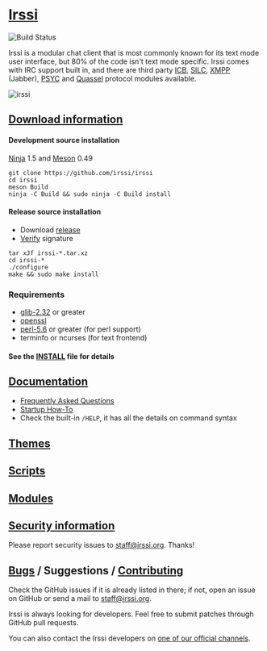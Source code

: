 # [Irssi](https://irssi.org/)

![Build Status](https://github.com/irssi/irssi/workflows/Check%20Irssi/badge.svg?branch=master)

Irssi is a modular chat client that is most commonly known for its
text mode user interface, but 80% of the code isn't text mode
specific. Irssi comes with IRC support built in, and there are
third party [ICB](https://github.com/jperkin/irssi-icb),
[SILC](http://www.silcnet.org/),
[XMPP](http://cybione.org/~irssi-xmpp/) (Jabber),
[PSYC](http://about.psyc.eu/Irssyc) and
[Quassel](https://github.com/phhusson/quassel-irssi) protocol modules
available.

![irssi](https://user-images.githubusercontent.com/5665186/32180643-cf127f60-bd92-11e7-8aa2-882313ce1d8e.png)

## [Download information](https://irssi.org/download/)

#### Development source installation

[Ninja](https://ninja-build.org/) 1.5 and [Meson](https://mesonbuild.com/) 0.49

```
git clone https://github.com/irssi/irssi
cd irssi
meson Build
ninja -C Build && sudo ninja -C Build install
```

#### Release source installation

* Download [release](https://github.com/irssi/irssi/releases)
* [Verify](https://irssi.org/download/#release-sources) signature
```
tar xJf irssi-*.tar.xz
cd irssi-*
./configure
make && sudo make install
```

### Requirements

- [glib-2.32](https://wiki.gnome.org/Projects/GLib) or greater
- [openssl](https://www.openssl.org/)
- [perl-5.6](https://www.perl.org/) or greater (for perl support)
- terminfo or ncurses (for text frontend)

#### See the [INSTALL](INSTALL) file for details

## [Documentation](https://irssi.org/documentation/)

* [Frequently Asked Questions](https://irssi.org/documentation/faq)
* [Startup How-To](https://irssi.org/documentation/startup)
* Check the built-in `/HELP`, it has all the details on command syntax

## [Themes](https://irssi-import.github.io/themes/)

## [Scripts](https://scripts.irssi.org/)

## [Modules](https://irssi.org/modules/)

## [Security information](https://irssi.org/security/)

Please report security issues to staff@irssi.org. Thanks!

## [Bugs](https://github.com/irssi/irssi/issues) / Suggestions / [Contributing](https://irssi.org/development/)

Check the GitHub issues if it is already listed in there; if not, open
an issue on GitHub or send a mail to [staff@irssi.org](mailto:staff@irssi.org).

Irssi is always looking for developers. Feel free to submit patches through
GitHub pull requests.

You can also contact the Irssi developers on [one of our official channels](https://irssi.org/support/irc/).
